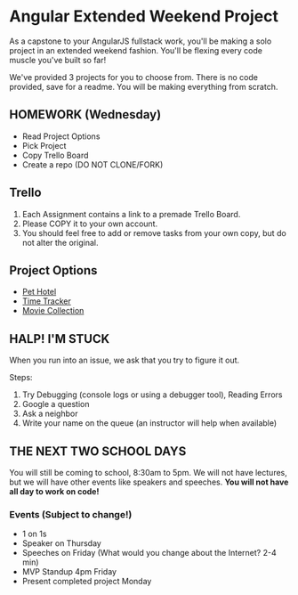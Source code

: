 # Angular Extended Weekend Project

As a capstone to your AngularJS fullstack work, you'll be making a solo project in an extended weekend fashion. 
You'll be flexing every code muscle you've built so far!

We've provided 3 projects for you to choose from. There is no code provided, save for a readme. 
You will be making everything from scratch. 

## HOMEWORK (Wednesday)

- Read Project Options
- Pick Project
- Copy Trello Board
- Create a repo (DO NOT CLONE/FORK)

## Trello

1. Each Assignment contains a link to a premade Trello Board. 
2. Please COPY it to your own account. 
3. You should feel free to add or remove tasks from your own copy, but do not alter the original.

## Project Options

- [Pet Hotel](https://github.com/PrimeAcademy/pet-hotel-weekend-project)
- [Time Tracker](https://github.com/PrimeAcademy/time-tracker-project)
- [Movie Collection](https://github.com/PrimeAcademy/movie-collection-project)

## HALP! I'M STUCK

When you run into an issue, we ask that you try to figure it out. 

Steps:
1) Try Debugging (console logs or using a debugger tool), Reading Errors
2) Google a question
3) Ask a neighbor
4) Write your name on the queue (an instructor will help when available)

## THE NEXT TWO SCHOOL DAYS

You will still be coming to school, 8:30am to 5pm. We will not have lectures, but we will have other events like speakers and speeches. **You will not have all day to work on code!**


### Events (Subject to change!)
- 1 on 1s
- Speaker on Thursday
- Speeches on Friday (What would you change about the Internet? 2-4 min)
- MVP Standup 4pm Friday
- Present completed project Monday